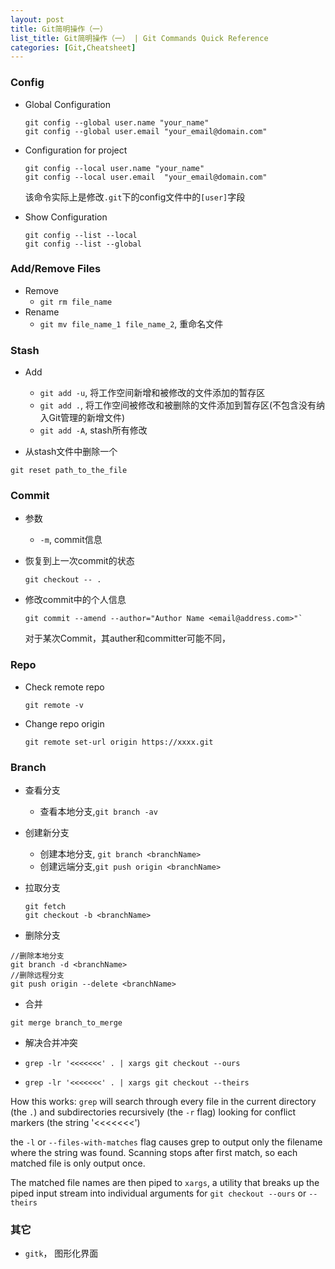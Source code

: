 ```yaml
---
layout: post
title: Git简明操作（一）
list_title: Git简明操作（一） | Git Commands Quick Reference
categories: [Git,Cheatsheet]
---
```


### Config

- Global Configuration
    
    ```shell
    git config --global user.name "your_name"
    git config --global user.email "your_email@domain.com"
    ```

- Configuration for project

    ```shell
    git config --local user.name "your_name"
    git config --local user.email  "your_email@domain.com"
    ```

    该命令实际上是修改`.git`下的config文件中的`[user]`字段

- Show Configuration

    ```shell
    git config --list --local
    git config --list --global
    ```

### Add/Remove Files


- Remove
    - `git rm file_name`
- Rename
    - `git mv file_name_1 file_name_2`, 重命名文件

### Stash

- Add
    - `git add -u`, 将工作空间新增和被修改的文件添加的暂存区
    - `git add .`, 将工作空间被修改和被删除的文件添加到暂存区(不包含没有纳入Git管理的新增文件)
    - `git add -A`, stash所有修改

- 从stash文件中删除一个
```
git reset path_to_the_file
```

### Commit



- 参数
    - `-m`, commit信息

- 恢复到上一次commit的状态
    ```
    git checkout -- .
    ```
- 修改commit中的个人信息

    ```
    git commit --amend --author="Author Name <email@address.com>"`
    ```

    对于某次Commit，其auther和committer可能不同，

    
### Repo

- Check remote repo 

    ```
    git remote -v 
    ```
- Change repo origin 

    ```
    git remote set-url origin https://xxxx.git
    ```

### Branch

- 查看分支
    - 查看本地分支,`git branch -av`

- 创建新分支
    - 创建本地分支, `git branch <branchName>`
    - 创建远端分支,`git push origin <branchName>`
- 拉取分支

    ```shell
    git fetch
    git checkout -b <branchName>
    ```

- 删除分支

```
//删除本地分支
git branch -d <branchName>
//删除远程分支
git push origin --delete <branchName>
```

- 合并

```
git merge branch_to_merge
```

- 解决合并冲突

- `grep -lr '<<<<<<<' . | xargs git checkout --ours`
- `grep -lr '<<<<<<<' . | xargs git checkout --theirs`

How this works: `grep` will search through every file in the current directory (the `.`) and subdirectories recursively (the `-r` flag) looking for conflict markers (the string '<<<<<<<')

the `-l` or `--files-with-matches` flag causes grep to output only the filename where the string was found. Scanning stops after first match, so each matched file is only output once.

The matched file names are then piped to `xargs`, a utility that breaks up the piped input stream into individual arguments for `git checkout --ours` or `--theirs`


### 其它

- `gitk`， 图形化界面